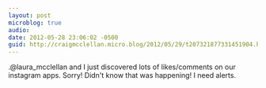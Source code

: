 ```yaml
---
layout: post
microblog: true
audio: 
date: 2012-05-28 23:06:02 -0500
guid: http://craigmcclellan.micro.blog/2012/05/29/t207321877331451904.html
---
```

.@laura_mcclellan and I just discovered lots of likes/comments on our instagram apps. Sorry! Didn't know that was happening! I need alerts.
